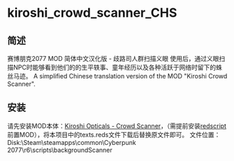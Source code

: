 # kiroshi_crowd_scanner_CHS

## 简述
赛博朋克2077 MOD 简体中文汉化版 - 歧路司人群扫描义眼
使用后，通过义眼扫描NPC时能够看到他们的的生平轶事、童年经历以及各种活跃于网络时留下的蛛丝马迹。
A simplified Chinese translation version of the MOD "Kiroshi Crowd Scanner".

## 安装
请先安装MOD本体：[Kiroshi Opticals - Crowd Scanner][1]，（需提前安装[redscript][2]前置MOD），将本项目中的texts.reds文件下载后替换原文件即可。
文件位置：Disk:\Steam\steamapps\common\Cyberpunk 2077\r6\scripts\backgroundScanner




  [1]: https://www.nexusmods.com/cyberpunk2077/mods/1654
  [2]: https://www.nexusmods.com/cyberpunk2077/mods/1511
  
